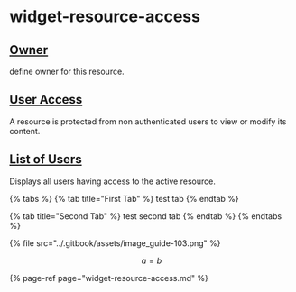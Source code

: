 # widget-resource-access

## [Owner](widget-resource-access.md#owner)

define owner for this resource.

## [User Access](widget-resource-access.md#user-access)

A resource is protected from non authenticated users to view or modify its content.

## [List of Users](widget-resource-access.md#list-of-users)

Displays all users having access to the active resource.

{% tabs %}
{% tab title="First Tab" %}
test tab
{% endtab %}

{% tab title="Second Tab" %}
test second tab
{% endtab %}
{% endtabs %}

{% file src="../.gitbook/assets/image\_guide-103.png" %}

$$
a = b
$$



{% page-ref page="widget-resource-access.md" %}



